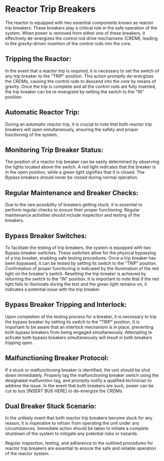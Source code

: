# Reactor Trip Breakers

The reactor is equipped with two essential components known as reactor trip breakers. These breakers play a critical role in the safe operation of the system. When power is removed from either one of these breakers, it effectively de-energizes the control rod drive mechanisms (CRDM), leading to the gravity-driven insertion of the control rods into the core.

## Tripping the Reactor:
In the event that a reactor trip is required, it is necessary to set the switch of any trip breaker to the "TRIP" position. This action promptly de-energizes the CRDMs, causing the control rods to descend into the core by means of gravity. Once the trip is complete and all the control rods are fully inserted, the trip breaker can be re-energized by setting the switch to the "IN" position.

## Automatic Reactor Trip:
During an automatic reactor trip, it is crucial to note that both reactor trip breakers will open simultaneously, ensuring the safety and proper functioning of the system.

## Monitoring Trip Breaker Status:
The position of a reactor trip breaker can be easily determined by observing the lights located above the switch. A red light indicates that the breaker is in the open position, while a green light signifies that it is closed. The Bypass breakers should never be closed during normal operation.

## Regular Maintenance and Breaker Checks:
Due to the rare possibility of breakers getting stuck, it is essential to perform regular checks to ensure their proper functioning. Regular maintenance activities should include inspection and testing of the breakers.

## Bypass Breaker Switches:
To facilitate the testing of trip breakers, the system is equipped with two Bypass breaker switches. These switches allow for the physical bypassing of a trip breaker, enabling safe testing procedures. Once a trip breaker has been bypassed, it can be tested by setting its switch to the "TRIP" position. Confirmation of proper functioning is indicated by the illumination of the red light on the breaker's switch. Resetting the trip breaker is achieved by returning the switch to the "IN" position. It is important to note that if the red light fails to illuminate during the test and the green light remains on, it indicates a potential issue with the trip breaker.

## Bypass Breaker Tripping and Interlock:
Upon completion of the testing process for a breaker, it is necessary to trip the bypass breaker by setting its switch to the "TRIP" position. It is important to be aware that an interlock mechanism is in place, preventing both bypass breakers from being engaged simultaneously. Attempting to activate both bypass breakers simultaneously will result in both breakers tripping open.

## Malfunctioning Breaker Protocol:
If a stuck or malfunctioning breaker is identified, the unit should be shut down immediately. Properly tag the malfunctioning breaker switch using the designated malfunction tag, and promptly notify a qualified technician to address the issue. In the event that both breakers are suck, power can be cut to bus [INSERT BUS HERE] to de-energize the CRDMs.

## Dual Breaker Stuck Scenario:
In the unlikely event that both reactor trip breakers become stuck for any reason, it is imperative to refrain from operating the unit under any circumstances. Immediate action should be taken to initiate a complete shutdown of the system to mitigate any potential risks or hazards.

Regular inspection, testing, and adherence to the outlined procedures for reactor trip breakers are essential to ensure the safe and reliable operation of the reactor system.
